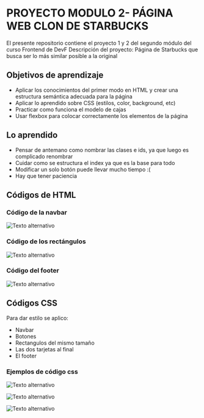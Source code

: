 # PROYECTO MODULO 2- PÁGINA WEB CLON DE STARBUCKS
El presente repositorio contiene el proyecto 1 y 2 del segundo módulo del curso Frontend de DevF
Descripción del proyecto: Página de Starbucks que busca ser lo más similar posible a la original

## Objetivos de aprendizaje
- Aplicar los conocimientos del primer modo en HTML y crear una estructura semántica adecuada para la página
- Aplicar lo aprendido sobre CSS (estilos, color, background, etc)
- Practicar como funciona el modelo de cajas
- Usar flexbox para colocar correctamente los elementos de la página

## Lo aprendido
- Pensar de antemano como nombrar las clases e ids, ya que luego es complicado renombrar
- Cuidar como se estructura el index ya que es la base para todo
- Modificar un solo botón puede llevar mucho tiempo :(
- Hay que tener paciencia 


## Códigos de HTML
### Código de la navbar 
![Texto alternativo](https://i.imgur.com/F3bLDjX.png)
### Código de los rectángulos 
![Texto alternativo](https://i.imgur.com/mlNjlth.png)
### Código del footer 
![Texto alternativo](https://i.imgur.com/acV4w9x.png)

## Códigos CSS
Para dar estilo se aplico:
- Navbar 
- Botones
- Rectangulos del mismo tamaño
- Las dos tarjetas al final
- El footer 

### Ejemplos de código css
![Texto alternativo](https://i.imgur.com/i82hedf.png)

![Texto alternativo](https://i.imgur.com/y2mMgnS.png)

![Texto alternativo](https://i.imgur.com/NFaD78D.png)
